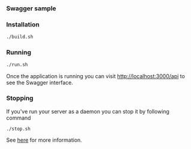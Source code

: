 ### Swagger sample

### Installation

```bash
./build.sh
```

### Running

```bash
./run.sh
```

Once the application is running you can visit [http://localhost:3000/api](http://localhost:3000/api) to see the Swagger interface.

### Stopping

If you've run your server as a daemon you can stop it by following command
```bash
./stop.sh
```

See [here](https://docs.nestjs.com/recipes/swagger#bootstrap) for more information.
